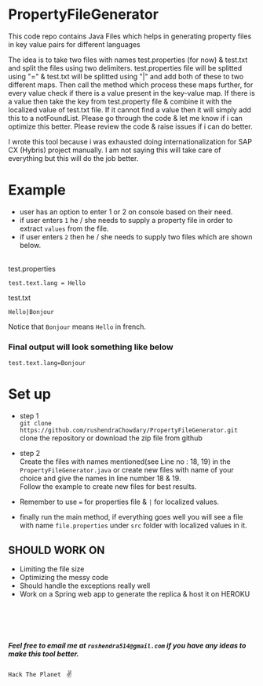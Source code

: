 # PropertyFileGenerator
This code repo contains Java Files which helps in generating property files in key value pairs for different languages

The idea is to take two files with names test.properties (for now) & test.txt and split the files using two delimiters.
test.properties file will be splitted using "=" & test.txt will be splitted using "|" and add both of these to two different maps.
Then call the method which process these maps further, for every value check if there is a value present in the key-value map.
If there is a value then take the key from test.property file & combine it with the localized value of test.txt file.
If it cannot find a value then it will simply add this to a notFoundList.
Please go through the code & let me know if i can optimize this better.
Please review the code & raise issues if i can do better.

I wrote this tool because i was exhausted doing internationalization for SAP CX (Hybris) project manually.
I am not saying this will take care of everything but this will do the job better.

# Example
* user has an option to enter 1 or 2 on console based on their need.
* if user enters ```1``` he / she needs to supply a property file in order to extract ```values``` from the file.
* if user enters ```2``` then he / she needs to supply two files which are shown below.  

<br />test.properties

```
test.text.lang = Hello
```
test.txt

```
Hello|Bonjour
```
Notice that  ```Bonjour``` means ```Hello``` in french.

### Final output will look something like below
```
test.text.lang=Bonjour
```

# Set up

* step 1
  <br/> ```git clone https://github.com/rushendraChowdary/PropertyFileGenerator.git```
  clone the repository or download the zip file from github

* step 2
    <br /> Create the files with names mentioned(see Line no : 18, 19) in the ```PropertyFileGenerator.java``` or create new files with name of your choice and give the names in line number 18 & 19.
    <br /> Follow the example to create new files for best results.
  
* Remember to use ```=``` for properties file & ```|```  for localized values.

*  finally run the main method, if everything goes well you will see a file with name ```file.properties``` under ```src``` folder with localized values in it.

## SHOULD WORK ON

* Limiting the file size
* Optimizing the messy code
* Should handle the exceptions really well
* Work on a Spring web app to generate the replica & host it on HEROKU
<br /><br /><br /><br /><br />
##### Feel free to email me at ```rushendra514@gmail.com``` if you have any ideas to make this tool better.  

```Hack The Planet ``` :v:
